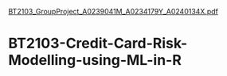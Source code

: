 [BT2103_GroupProject_A0239041M_A0234179Y_A0240134X.pdf](https://github.com/c01gate/BT2103-Credit-Card-Risk-Modelling-using-ML-in-R/files/10488898/BT2103_GroupProject_A0239041M_A0234179Y_A0240134X.pdf)
# BT2103-Credit-Card-Risk-Modelling-using-ML-in-R
